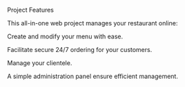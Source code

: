 Project Features 


This all-in-one web project manages your restaurant online:






Create and modify your menu with ease.


Facilitate secure 24/7 ordering for your customers.


Manage your clientele.


A simple administration panel ensure efficient management.
